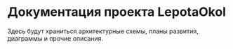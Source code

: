 # Документация проекта LepotaOkol

Здесь будут храниться архитектурные схемы, планы развития, диаграммы и прочие описания.